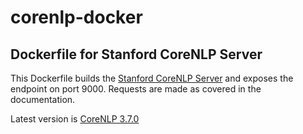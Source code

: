 # corenlp-docker
Dockerfile for Stanford CoreNLP Server
---------

This Dockerfile builds the [Stanford CoreNLP Server](http://stanfordnlp.github.io/CoreNLP/corenlp-server.html)
and exposes the endpoint on port 9000. Requests are made as covered in the documentation.

Latest version is [CoreNLP 3.7.0](http://nlp.stanford.edu/software/stanford-corenlp-full-2016-10-31.zip)
